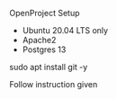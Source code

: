 OpenProject Setup
-  Ubuntu 20.04 LTS only
-  Apache2
-  Postgres 13

sudo apt install git -y

Follow instruction given
